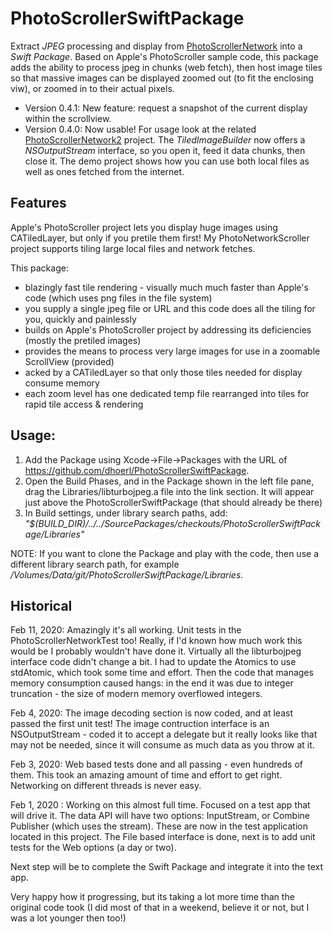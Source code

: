 # PhotoScrollerSwiftPackage
Extract *JPEG* processing and display from [PhotoScrollerNetwork](https://github.com/dhoerl/PhotoScrollerNetwork) into a *Swift Package*. Based on Apple's PhotoScroller sample code, this package adds the ability to process jpeg in chunks (web fetch), then host image tiles so that massive images can be displayed zoomed out (to fit the enclosing viw), or zoomed in to their actual pixels.

* Version 0.4.1: New feature: request a snapshot of the current display within the scrollview.
* Version 0.4.0:
Now usable! For usage look at the related [PhotoScrollerNetwork2](https://github.com/dhoerl/PhotoScrollerNetwork2) project. The *TiledImageBuilder* now offers a *NSOutputStream* interface, so you open it, feed it data chunks, then close it. The demo project shows how you can use both local files as well as ones fetched from the internet.

## Features

Apple's PhotoScroller project lets you display huge images using CATiledLayer, but only if
you pretile them first! My PhotoNetworkScroller project supports tiling large local
files and network fetches.

This package:

- blazingly fast tile rendering - visually much much faster than Apple's code (which uses png files in the file system)
- you supply a single jpeg file or URL and this code does all the tiling for you, quickly and painlessly
- builds on Apple's PhotoScroller project by addressing its deficiencies (mostly the pretiled images)
- provides the means to process very large images for use in a zoomable ScrollView (provided)
- acked by a CATiledLayer so that only those tiles needed for display consume memory
- each zoom level has one dedicated temp file rearranged into tiles for rapid tile access & rendering

## Usage:

1. Add the Package using Xcode->File->Packages with the URL of https://github.com/dhoerl/PhotoScrollerSwiftPackage.
2. Open the Build Phases, and in the Package shown in the left file pane, drag the Libraries/libturbojpeg.a file into the link section. It will appear just above the PhotoScrollerSwiftPackage (that should already be there)
3. In Build settings, under library search paths, add:
	*"$(BUILD_DIR)/../../SourcePackages/checkouts/PhotoScrollerSwiftPackage/Libraries"*

NOTE: If you want to clone the Package and play with the code, then use a different library search path, for example */Volumes/Data/git/PhotoScrollerSwiftPackage/Libraries*.


## Historical
Feb 11, 2020: Amazingly it's all working. Unit tests in the PhotoScrollerNetworkTest too!
 Really, if I'd known how much work this would be I probably wouldn't have done it. Virtually
 all the libturbojpeg interface code didn't change a bit. I had to update the Atomics to use stdAtomic,
 which took some time and effort. Then the code that manages memory consumption caused hangs:  in
 the end it was due to integer truncation - the size of modern memory overflowed integers.

Feb 4, 2020: The image decoding section is now coded, and at least passed the first unit test!
 The image contruction interface is an NSOutputStream - coded it to accept a delegate but it 
 really looks like that may not be needed, since it will consume as much data as you throw at it.

Feb 3, 2020: Web based tests done and all passing - even hundreds of them. This 
  took an amazing amount of time and effort to get right. Networking on different threads
  is never easy.

Feb 1, 2020 : Working on this almost full time. Focused on a test app that will drive it.
  The data API will have two options: InputStream, or Combine Publisher (which uses the stream).
  These are now in the test application located in this project. The File based interface is done, 
  next is to add unit tests for the Web options (a day or two).
  
  Next step will be to complete the Swift Package and integrate it into the text app.
  
  Very happy how it progressing, but its taking a lot more time than the original code took (I did most 
  of that in a weekend, believe it or not, but I was a lot younger then too!)